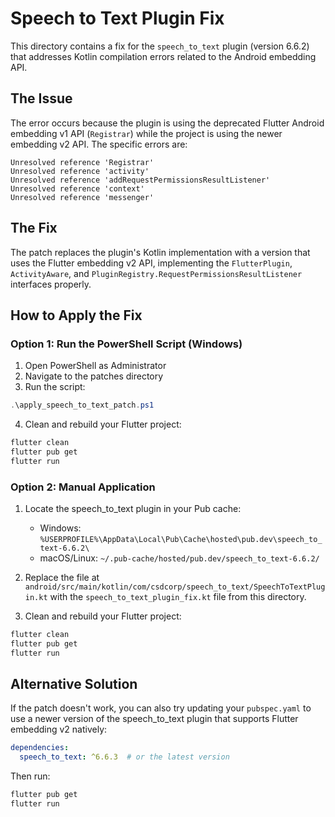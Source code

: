 # Speech to Text Plugin Fix

This directory contains a fix for the `speech_to_text` plugin (version 6.6.2) that addresses Kotlin compilation errors related to the Android embedding API.

## The Issue

The error occurs because the plugin is using the deprecated Flutter Android embedding v1 API (`Registrar`) while the project is using the newer embedding v2 API. The specific errors are:

```
Unresolved reference 'Registrar'
Unresolved reference 'activity'
Unresolved reference 'addRequestPermissionsResultListener'
Unresolved reference 'context'
Unresolved reference 'messenger'
```

## The Fix

The patch replaces the plugin's Kotlin implementation with a version that uses the Flutter embedding v2 API, implementing the `FlutterPlugin`, `ActivityAware`, and `PluginRegistry.RequestPermissionsResultListener` interfaces properly.

## How to Apply the Fix

### Option 1: Run the PowerShell Script (Windows)

1. Open PowerShell as Administrator
2. Navigate to the patches directory
3. Run the script:

```powershell
.\apply_speech_to_text_patch.ps1
```

4. Clean and rebuild your Flutter project:

```bash
flutter clean
flutter pub get
flutter run
```

### Option 2: Manual Application

1. Locate the speech_to_text plugin in your Pub cache:
   - Windows: `%USERPROFILE%\AppData\Local\Pub\Cache\hosted\pub.dev\speech_to_text-6.6.2\`
   - macOS/Linux: `~/.pub-cache/hosted/pub.dev/speech_to_text-6.6.2/`

2. Replace the file at `android/src/main/kotlin/com/csdcorp/speech_to_text/SpeechToTextPlugin.kt` with the `speech_to_text_plugin_fix.kt` file from this directory.

3. Clean and rebuild your Flutter project:

```bash
flutter clean
flutter pub get
flutter run
```

## Alternative Solution

If the patch doesn't work, you can also try updating your `pubspec.yaml` to use a newer version of the speech_to_text plugin that supports Flutter embedding v2 natively:

```yaml
dependencies:
  speech_to_text: ^6.6.3  # or the latest version
```

Then run:

```bash
flutter pub get
flutter run
```